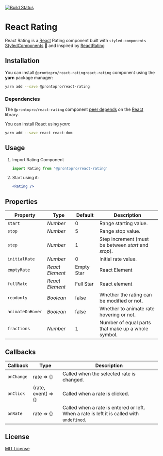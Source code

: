 [![Build Status](https://travis-ci.org/ProntoPro/react-rating.svg?branch=master)](https://travis-ci.org/ProntoPro/react-rating)

# React Rating

React Rating is a [React](https://github.com/facebook/react) Rating component built with `styled-components` [StyledComponents](https://github.com/styled-components/styled-components) 💅  and inspired by [ReactRating](https://github.com/dreyescat/react-rating/)

## Installation

You can install `@prontopro/react-ratingreact-rating` component using the **yarn** package manager:

```bash
yarn add --save @prontopro/react-rating
```

### Dependencies

The `@prontopro/react-rating` component [peer depends](https://docs.npmjs.com/files/package.json#peerdependencies) on the [React](http://facebook.github.io/react/) library.

You can install React using *yarn*:

```bash
yarn add --save react react-dom
```

## Usage

1. Import Rating Component

    ```javascript
    import Rating from '@prontopro/react-rating'
    ```

2. Start using it:

    ```jsx
    <Rating />
    ```

## Properties

Property          | Type                                           | Default              | Description
---               | ---                                            | ---                  | ---
`start`           | *Number*                                       | 0                    | Range starting value.
`stop`            | *Number*                                       | 5                    | Range stop value.
`step`            | *Number*                                       | 1                    | Step increment (must be between *start* and *stop*).
`initialRate`     | *Number*                                       | 0                    | Initial rate value.
`emptyRate`       | *React Element*                                | Empty Star           | React Element
`fullRate`        | *React Element*                                | Full Star            | React element
`readonly`        | *Boolean*                                      | false                | Whether the rating can be modified or not.
`animateOnHover`  | *Boolean*                                      | false                | Whether to animate rate hovering or not.
`fractions`       | *Number*                                       | 1                    | Number of equal parts that make up a whole symbol.

## Callbacks

Callback      | Type                           | Description
---           | ---                            | ---
`onChange`    | rate => {}                     | Called when the selected rate is changed.
`onClick`     | (rate, event) => {}            | Called when a rate is clicked.
`onRate`      | rate => {}                     | Called when a rate is entered or left. When a rate is left it is called with `undefined`.

## License

[MIT License](https://github.com/ProntoPro/react-rating/blob/master/LICENSE.md)
